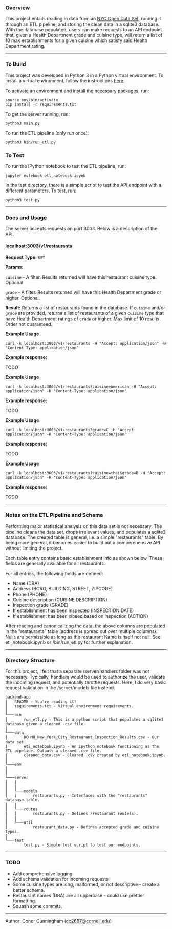 ### Overview

This project entails reading in data from an [NYC Open Data Set](https://data.cityofnewyork.us/api/views/43nn-pn8j/rows.csv), running it through an ETL pipeline, and storing the clean data in a sqlite3 database. With the database populated, users can make requests to an API endpoint that, given a Health Department grade and cuisine type, will return a list of 10 max establishments for a given cuisine which satisfy said Health Department rating.

---

### To Build

This project was developed in Python 3 in a Python virtual environment. To install a virtual environment, follow the instructions [here](https://packaging.python.org/guides/installing-using-pip-and-virtual-environments/).

To activate an environment and install the necessary packages, run:

```
source env/bin/activate
pip install -r requirements.txt
```

To get the server running, run:
```
python3 main.py
```

To run the ETL pipeline (only run once):
```
python3 bin/run_etl.py
```

### To Test

To run the IPython notebook to test the ETL pipeline, run:
```
jupyter notebook etl_notebook.ipynb
```

In the test directory, there is a simple script to test the API endpoint with a different parameters. To test, run:
```
python3 test.py
``` 

---

### Docs and Usage

The server accepts requests on port 3003. Below is a description of the API. 

#### localhost:3003/v1/restaurants

**Request Type:** `GET`

**Params:**

`cuisine` - A filter. Results returned will have this restaurant cuisine type. Optional.

`grade` - A filter. Results returned will have this Health Department grade or higher. Optional.


**Result:**
Returns a list of restaurants found in the database. If `cuisine` and/or `grade` are provided, returns a list of 
restaurants of a given `cuisine` type that have Health Department ratings of `grade` or higher. Max limit of 10 results. 
Order not quaranteed. 

**Example Usage**

`curl -k localhost:3003/v1/restaurants -H "Accept: application/json" -H "Content-Type: application/json"`

**Example response:**

TODO

**Example Usage**

`curl -k localhost:3003/v1/restaurants?cuisine=American -H "Accept: application/json" -H "Content-Type: application/json"`

**Example response:**

TODO

**Example Usage**

`curl -k localhost:3003/v1/restaurants?grade=C -H "Accept: application/json" -H "Content-Type: application/json"`

**Example response:**

TODO

**Example Usage**

`curl -k localhost:3003/v1/restaurants?cuisine=thai&grade=B -H "Accept: application/json" -H "Content-Type: application/json"`

**Example response:**

TODO

---

### Notes on the ETL Pipeline and Schema

Performing major statistical analysis on this data set is not necessary. The pipeline cleans the data set, drops irrelevant values, and populates a sqlite3 database. The created table is general, i.e. a simple "restaurants" table. By being more general, it becomes easier to build out a comperehensive API without limiting the project. 


Each table entry contains basic establishment info as shown below. These fields are generally available for all restaurants.


For all entries, the following fields are defined:
- Name (DBA)
- Address (BORO, BUILDING, STREET, ZIPCODE)
- Phone (PHONE)
- Cuisine description (CUISINE DESCRIPTION)
- Inspection grade (GRADE)
- If establishment has been inspected (INSPECTION DATE)
- If establishment has been closed based on inspection (ACTION)

After reading and canonicalizing the data, the above columns are populated in the "restaurants" table (address is spread out over multiple columns). Nulls are permissible as long as the restaurant Name is itself not null. See etl_notebook.ipynb or /bin/run_etl.py for further explanation.

---

### Directory Structure

For this project, I felt that a separate /server/handlers folder was not necessary. Typically, handlers would be used to authorize the user, validate the incoming request, and potentially throttle requests. Here, I do very basic request validation in the /server/models file instead.

```
backend-app
│   README - You're reading it!
│   requirements.txt - Virtual environment requirements.
│
└───bin
│       run_etl.py - This is a python script that populates a sqlite3 database given a cleaned .csv file. 
│
└───data
│       DOHMH_New_York_City_Restaurant_Inspection_Results.csv - Our data set.
|       etl_notebook.ipynb - An ipython notebook functioning as the ETL pipeline. Outputs a cleaned .csv file. 
|       cleaned_data.csv - Cleaned .csv created by etl_notebook.ipynb.
│
└───env
│
│
└───server
│   |
│   |
│   └───models
│   |       restaurants.py - Interfaces with the "restaurants" database table. 
│   |
│   └───routes
|   |       restaurants.py - Defines /restaurant route(s).
│   |
│   └───util
|           restaurant_data.py - Defines accepted grade and cuisine types.
|
└───test
        test.py - Simple test script to test our endpoints.

```

---

### TODO

- Add comprehensive logging
- Add schema validation for incoming requests
- Some cuisine types are long, malformed, or not descriptive - create a better schema.
- Restaurant names (DBA) are all uppercase - could use prettier formatting. 
- Squash some commits. 

---

Author: Conor Cunningham (cc2697@cornell.edu)
